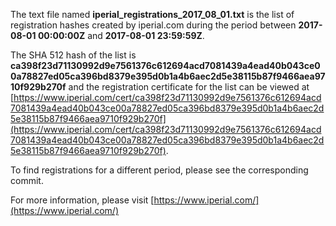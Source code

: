 The text file named **iperial_registrations_2017_08_01.txt** is the list of registration hashes created by iperial.com during the period between **2017-08-01 00:00:00Z** and **2017-08-01 23:59:59Z**.

The SHA 512 hash of the list is **ca398f23d71130992d9e7561376c612694acd7081439a4ead40b043ce00a78827ed05ca396bd8379e395d0b1a4b6aec2d5e38115b87f9466aea9710f929b270f** and the registration certificate for the list can be viewed at [https://www.iperial.com/cert/ca398f23d71130992d9e7561376c612694acd7081439a4ead40b043ce00a78827ed05ca396bd8379e395d0b1a4b6aec2d5e38115b87f9466aea9710f929b270f](https://www.iperial.com/cert/ca398f23d71130992d9e7561376c612694acd7081439a4ead40b043ce00a78827ed05ca396bd8379e395d0b1a4b6aec2d5e38115b87f9466aea9710f929b270f).

To find registrations for a different period, please see the corresponding commit.

For more information, please visit [https://www.iperial.com/](https://www.iperial.com/)
